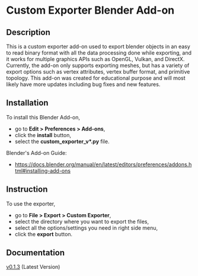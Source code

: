 # Custom Exporter Blender Add-on

## Description

This is a custom exporter add-on used to export blender objects in an easy to read binary format with all the data processing done while exporting, and it works for multiple graphics APIs such as OpenGL, Vulkan, and DirectX.
Currently, the add-on only supports exporting meshes, but has a variety of export options such as vertex attributes, vertex buffer format, and primitive topology.
This add-on was created for educational purpose and will most likely have more updates including bug fixes and new features.

## Installation

To install this Blender Add-on, 
- go to **Edit > Preferences > Add-ons**, 
- click the **install** button, 
- select the **custom_exporter_v\*.py** file.

Blender's Add-on Guide:
- https://docs.blender.org/manual/en/latest/editors/preferences/addons.html#installing-add-ons

## Instruction

To use the exporter,
- go to **File > Export > Custom Exporter**,
- select the directory where you want to export the files,
- select all the options/settings you need in right side menu,
- click the **export** button.

## Documentation

[v0.1.3](/Documentation/Documentation%20v0.1.3.md) (Latest Version)
